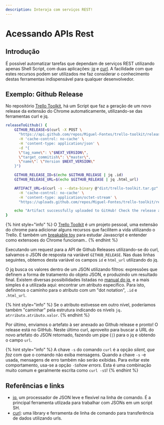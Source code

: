 ```yaml
---
description: Interaja com serviços REST!
---
```


# Acessando APIs Rest

## Introdução

É possível automatizar tarefas que dependam de serviços REST utilizando apenas Shell Script, com duas aplicações: [jq](https://stedolan.github.io/jq/) e [curl](https://curl.haxx.se/). A facilidade com que estes recursos podem ser utilizados me faz considerar o conhecimento destas ferramentas indispensável para qualquer desenvolvedor.

## Exemplo: Github Release

No repositório [Trello Toolkit](https://github.com/Miguel-Fontes/trello-toolkit/blob/master/util/release.sh#L117), há um Script que faz a geração de um novo release da extensão do Chrome automaticamente, utilizando-se das ferramentas curl e jq.

```bash
releaseToGithub() {
    GITHUB_RELEASE=$(curl -X POST \
      "https://api.github.com/repos/Miguel-Fontes/trello-toolkit/releases?access_token=$TOKEN" \
      -H 'cache-control: no-cache' \
      -H 'content-type: application/json' \
      -d "{
      \"tag_name\": \"$NEXT_VERSION\",
      \"target_commitish\": \"master\",
      \"name\": \"Version $NEXT_VERSION\"
    }")

    GITHUB_RELEASE_ID=$(echo $GITHUB_RELEASE | jq .id)
    GITHUB_RELEASE_URL=$(echo $GITHUB_RELEASE | jq .html_url)

    ARTIFACT_URL=$(curl -s --data-binary @"dist/trello-toolkit.tar.gz" \
      -H 'cache-control: no-cache' \
      -H 'content-type: application/octet-stream' \
      "https://uploads.github.com/repos/Miguel-Fontes/trello-toolkit/releases/$GITHUB_RELEASE_ID/assets?access_token=$TOKEN&name=trello-toolkit.tar.gz" | jq .url)

    echo "Artifact successfully uploaded to GitHub! Check the release at $GITHUB_RELEASE_URL, or download directly from $ARTIFACT_URL"
}
```

{% hint style="info" %}
O [Trello Toolkit](https://github.com/Miguel-Fontes/trello-toolkit) é um projeto pessoal, uma extensão do chrome para adicionar alguns recursos que facilitem a vida utilizando o Trello. É também um [breakable toy](https://www.oreilly.com/library/view/apprenticeship-patterns/9780596806842/ch05s03.html) para estudar Javascript e entender como extensoes do Chrome funcionam..
{% endhint %}

Executando um request para a API de Github Releases utilizando-se do curl, salvamos o JSON de resposta na variável `GITHUB_RELEASE`. Nas duas linhas seguintes, obtemos desta variável os campos `id` e `html_url`  utilizando do jq.

O jq busca os valores dentro de um JSON utilizando filtros: expressões que definem a forma de tratamento do objeto JSON, e produzindo um resultado final. Existem diversas possibilidades listadas no [manual do jq](https://stedolan.github.io/jq/manual/), e a mais simples é a utilizada aqui: encontrar um atributo específico. Para isto, definimos o caminho para o atributo com um "dot notation", `.id` e `.html_url`. 

{% hint style="info" %}
Se o atributo estivesse em outro nível, poderíamos também "caminhar" pela estrutura indicando os nívels  `jq. atrributo.atributo.valor`.
{% endhint %}

Por último, enviamos o artefato à ser anexado ao Github release e pronto! O release está no GitHub. Neste último curl, aproveito para buscar a URL do novo artefato do JSON retornado, fazendo um pipe \(`|`\) para o jq e obtendo o campo `url`.

{% hint style="info" %}
A chave `-s` do comando `curl` é a opção _silent, que faz_ com que o comando não exiba mensagens. Quando a chave `-s` -e usada, mensagens de erro também não serão exibidas. Para evitar este comportamento, usa-se a opção `-S`_show errors_.  Esta é uma combinação muito comum e geralmente escrita  como `curl -sS`!
{% endhint %}

## Referências e links

* [jq](https://stedolan.github.io/jq/), um processador de JSON leve e flexível na linha de comando. É a principal ferramenta utlizada para trabalhar com JSONs em um script SH.
* [curl](https://curl.haxx.se/): uma library e ferramenta de linha de comando para transferência de dados utilizando urls.

